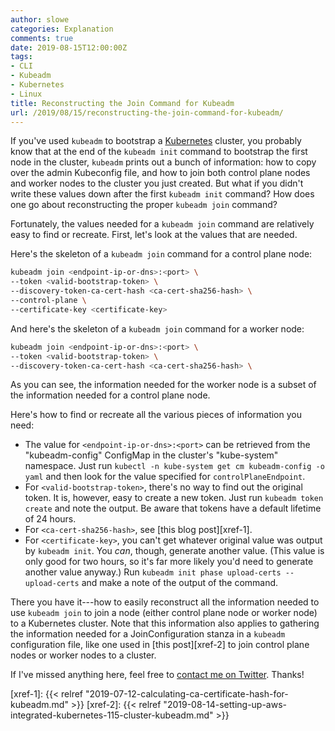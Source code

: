 ```yaml
---
author: slowe
categories: Explanation
comments: true
date: 2019-08-15T12:00:00Z
tags:
- CLI
- Kubeadm
- Kubernetes
- Linux
title: Reconstructing the Join Command for Kubeadm
url: /2019/08/15/reconstructing-the-join-command-for-kubeadm/
---
```


If you've used `kubeadm` to bootstrap a [Kubernetes][link-1] cluster, you probably know that at the end of the `kubeadm init` command to bootstrap the first node in the cluster, `kubeadm` prints out a bunch of information: how to copy over the admin Kubeconfig file, and how to join both control plane nodes and worker nodes to the cluster you just created. But what if you didn't write these values down after the first `kubeadm init` command? How does one go about reconstructing the proper `kubeadm join` command?<!--more-->

Fortunately, the values needed for a `kubeadm join` command are relatively easy to find or recreate. First, let's look at the values that are needed.

Here's the skeleton of a `kubeadm join` command for a control plane node:

```bash
kubeadm join <endpoint-ip-or-dns>:<port> \
--token <valid-bootstrap-token> \
--discovery-token-ca-cert-hash <ca-cert-sha256-hash> \
--control-plane \
--certificate-key <certificate-key>
```

And here's the skeleton of a `kubeadm join` command for a worker node:

```bash
kubeadm join <endpoint-ip-or-dns>:<port> \
--token <valid-bootstrap-token> \
--discovery-token-ca-cert-hash <ca-cert-sha256-hash> \
```

As you can see, the information needed for the worker node is a subset of the information needed for a control plane node.

Here's how to find or recreate all the various pieces of information you need:

* The value for `<endpoint-ip-or-dns>:<port>` can be retrieved from the "kubeadm-config" ConfigMap in the cluster's "kube-system" namespace. Just run `kubectl -n kube-system get cm kubeadm-config -o yaml` and then look for the value specified for `controlPlaneEndpoint`.
* For `<valid-bootstrap-token>`, there's no way to find out the original token. It is, however, easy to create a new token. Just run `kubeadm token create` and note the output. Be aware that tokens have a default lifetime of 24 hours.
* For `<ca-cert-sha256-hash>`, see [this blog post][xref-1].
* For `<certificate-key>`, you can't get whatever original value was output by `kubeadm init`. You _can_, though, generate another value. (This value is only good for two hours, so it's far more likely you'd need to generate another value anyway.) Run `kubeadm init phase upload-certs --upload-certs` and make a note of the output of the command.

There you have it---how to easily reconstruct all the information needed to use `kubeadm join` to join a node (either control plane node or worker node) to a Kubernetes cluster. Note that this information also applies to gathering the information needed for a JoinConfiguration stanza in a `kubeadm` configuration file, like one used in [this post][xref-2] to join control plane nodes or worker nodes to a cluster.

If I've missed anything here, feel free to [contact me on Twitter][link-2]. Thanks!

[link-1]: https://kubernetes.io/
[link-2]: https://twitter.com/scott_lowe
[xref-1]: {{< relref "2019-07-12-calculating-ca-certificate-hash-for-kubeadm.md" >}}
[xref-2]: {{< relref "2019-08-14-setting-up-aws-integrated-kubernetes-115-cluster-kubeadm.md" >}}

